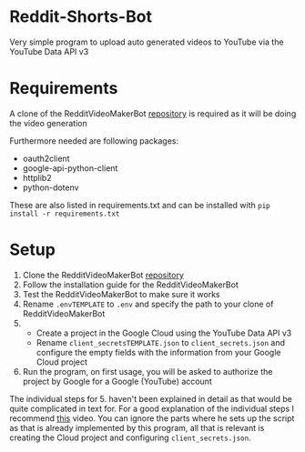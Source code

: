 # Reddit-Shorts-Bot
Very simple program to upload auto generated videos to YouTube via the YouTube Data API v3


# Requirements

A clone of the RedditVideoMakerBot [repository](https://github.com/elebumm/RedditVideoMakerBot) is required as it will be doing the video generation

Furthermore needed are following packages:
 - oauth2client
 - google-api-python-client
 - httplib2
 - python-dotenv

These are also listed in requirements.txt and can be installed with `pip install -r requirements.txt`

# Setup

1. Clone the RedditVideoMakerBot [repository](https://github.com/elebumm/RedditVideoMakerBot)
2. Follow the installation guide for the RedditVideoMakerBot
3. Test the RedditVideoMakerBot to make sure it works
4. Rename `.envTEMPLATE` to `.env` and specify the path to your clone of RedditVideoMakerBot
5.	-  Create a project in the Google Cloud using the YouTube Data API v3
	-  Rename `client_secretsTEMPLATE.json` to `client_secrets.json` and configure the empty fields with the information from your Google Cloud project
6. Run the program, on first usage, you will be asked to authorize the project by Google for a Google (YouTube) account

The individual steps for 5. haven't been explained in detail as that would be quite complicated in text for.
For a good explanation of the individual steps I recommend [this](https://www.youtube.com/watch?v=aFwZgth790Q) video. 
You can ignore the parts where he sets up the script as that is already implemented by this program, all that is relevant is creating the Cloud project and configuring `client_secrets.json`.